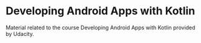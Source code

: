 # Developing Android Apps with Kotlin
Material related to the course Developing Android Apps with Kotlin provided by Udacity.
